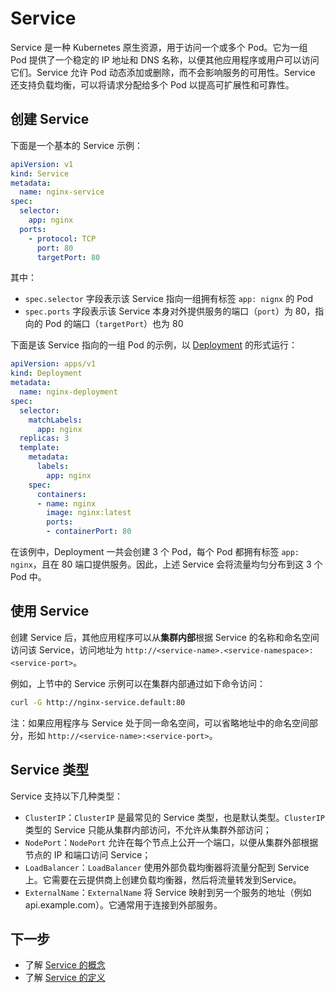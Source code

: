 # Service

Service 是一种 Kubernetes 原生资源，用于访问一个或多个 Pod。它为一组 Pod 提供了一个稳定的 IP 地址和 DNS 名称，以便其他应用程序或用户可以访问它们。Service 允许 Pod 动态添加或删除，而不会影响服务的可用性。Service 还支持负载均衡，可以将请求分配给多个 Pod 以提高可扩展性和可靠性。


## 创建 Service

下面是一个基本的 Service 示例：

```yaml
apiVersion: v1
kind: Service
metadata:
  name: nginx-service
spec:
  selector:
    app: nginx
  ports:
    - protocol: TCP
      port: 80
      targetPort: 80
```

其中：

* `spec.selector` 字段表示该 Service 指向一组拥有标签 `app: nignx` 的 Pod
* `spec.ports` 字段表示该 Service 本身对外提供服务的端口（`port`）为 80，指向的 Pod 的端口（`targetPort`）也为 80

下面是该 Service 指向的一组 Pod 的示例，以 <a target="_blank" rel="noopener noreferrer" href="https://kubernetes.io/docs/concepts/workloads/controllers/deployment/">Deployment</a> 的形式运行：

```yaml
apiVersion: apps/v1
kind: Deployment
metadata:
  name: nginx-deployment
spec:
  selector:
    matchLabels:
      app: nginx
  replicas: 3
  template:
    metadata:
      labels:
        app: nginx
    spec:
      containers:
      - name: nginx
        image: nginx:latest
        ports:
        - containerPort: 80
```

在该例中，Deployment 一共会创建 3 个 Pod，每个 Pod 都拥有标签 `app: nginx`，且在 80 端口提供服务。因此，上述 Service 会将流量均匀分布到这 3 个 Pod 中。


## 使用 Service

创建 Service 后，其他应用程序可以从**集群内部**根据 Service 的名称和命名空间访问该 Service，访问地址为 `http://<service-name>.<service-namespace>:<service-port>`。

例如，上节中的 Service 示例可以在集群内部通过如下命令访问：

```bash
curl -G http://nginx-service.default:80
```

注：如果应用程序与 Service 处于同一命名空间，可以省略地址中的命名空间部分，形如 `http://<service-name>:<service-port>`。


## Service 类型

Service 支持以下几种类型：

* `ClusterIP`：`ClusterIP` 是最常见的 Service 类型，也是默认类型。`ClusterIP` 类型的 Service 只能从集群内部访问，不允许从集群外部访问；
* `NodePort`：`NodePort` 允许在每个节点上公开一个端口，以便从集群外部根据节点的 IP 和端口访问 Service；
* `LoadBalancer`：`LoadBalancer` 使用外部负载均衡器将流量分配到 Service 上。它需要在云提供商上创建负载均衡器，然后将流量转发到Service。
* `ExternalName`：`ExternalName` 将 Service 映射到另一个服务的地址（例如 api.example.com）。它通常用于连接到外部服务。


## 下一步

* 了解 <a target="_blank" rel="noopener noreferrer" href="https://kubernetes.io/docs/concepts/services-networking/service/">Service 的概念</a>
* 了解 <a target="_blank" rel="noopener noreferrer" href="https://kubernetes.io/docs/reference/kubernetes-api/service-resources/service-v1/">Service 的定义</a>
